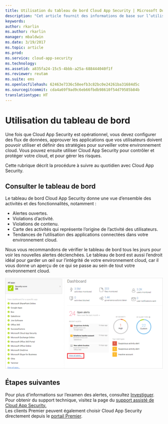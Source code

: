 ```yaml
---
title: Utilisation du tableau de bord Cloud App Security | Microsoft Docs
description: "Cet article fournit des informations de base sur l’utilisation du tableau de bord Cloud App Security."
keywords: 
author: rkarlin
ms.author: rkarlin
manager: mbaldwin
ms.date: 3/19/2017
ms.topic: article
ms.prod: 
ms.service: cloud-app-security
ms.technology: 
ms.assetid: a835fa24-15c5-4bbb-a25a-688444040f1f
ms.reviewer: reutam
ms.suite: ems
ms.openlocfilehash: 62463e7336c58eefb3c82bc0e24261ba31684d5c
ms.sourcegitcommit: cda4a69f9ad9c6eb66fbdb98610f54d79585b84b
translationtype: HT
---
```

# <a name="working-with-the-dashboard"></a>Utilisation du tableau de bord
Une fois que Cloud App Security est opérationnel, vous devez configurer des flux de données, approuver les applications que vos utilisateurs doivent pouvoir utiliser et définir des stratégies pour surveiller votre environnement cloud. Vous pouvez ensuite utiliser Cloud App Security pour contrôler et protéger votre cloud, et pour gérer les risques.  

Cette rubrique décrit la procédure à suivre au quotidien avec Cloud App Security.  

## <a name="check-the-dashboard"></a>Consulter le tableau de bord  
Le tableau de bord Cloud App Security donne une vue d’ensemble des activités et des fonctionnalités, notamment :

- Alertes ouvertes.
- Violations d’activité.
- Violations de contenu.
- Carte des activités qui représente l’origine de l’activité des utilisateurs.
- Tendances de l’utilisation des applications connectées dans votre environnement cloud.  

Nous vous recommandons de vérifier le tableau de bord tous les jours pour voir les nouvelles alertes déclenchées. Le tableau de bord est aussi l’endroit idéal pour garder un œil sur l’intégrité de votre environnement cloud, car il vous donne un aperçu de ce qui se passe au sein de tout votre environnement cloud.  

![Tableau de bord Cloud App Security](./media/dashboard.png "tableau de bord")  


## <a name="next-steps"></a>Étapes suivantes  
Pour plus d’informations sur l’examen des alertes, consultez [Investiguer](investigate.md).  
Pour obtenir du support technique, visitez la page du [support assisté de Cloud App Security.](http://support.microsoft.com/oas/default.aspx?prid=16031)   
Les clients Premier peuvent également choisir Cloud App Security directement depuis le [portail Premier](https://premier.microsoft.com/).  
